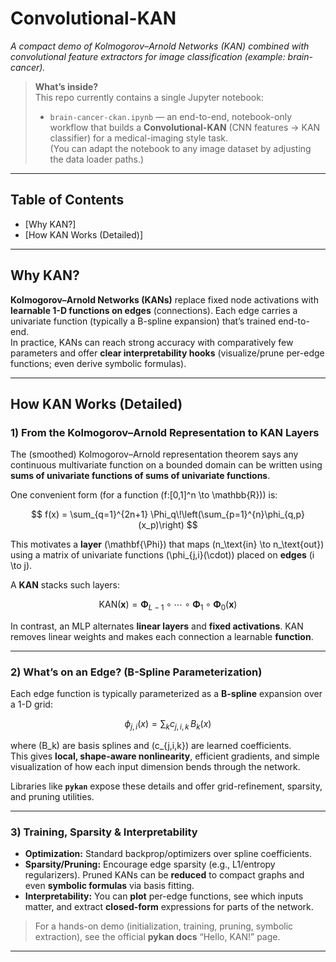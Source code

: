 # Convolutional-KAN

*A compact demo of Kolmogorov–Arnold Networks (KAN) combined with convolutional feature extractors for image classification (example: brain-cancer).*

> **What’s inside?**  
> This repo currently contains a single Jupyter notebook:
> - `brain-cancer-ckan.ipynb` — an end-to-end, notebook-only workflow that builds a **Convolutional-KAN** (CNN features → KAN classifier) for a medical-imaging style task.  
> (You can adapt the notebook to any image dataset by adjusting the data loader paths.)

---

## Table of Contents
- [Why KAN?]
- [How KAN Works (Detailed)]

---

## Why KAN?

**Kolmogorov–Arnold Networks (KANs)** replace fixed node activations with **learnable 1-D functions on edges** (connections). Each edge carries a univariate function (typically a B-spline expansion) that’s trained end-to-end.  
In practice, KANs can reach strong accuracy with comparatively few parameters and offer **clear interpretability hooks** (visualize/prune per-edge functions; even derive symbolic formulas).

---

## How KAN Works (Detailed)

### 1) From the Kolmogorov–Arnold Representation to KAN Layers
The (smoothed) Kolmogorov–Arnold representation theorem says any continuous multivariate function on a bounded domain can be written using **sums of univariate functions of sums of univariate functions**.  

One convenient form (for a function \(f:[0,1]^n \to \mathbb{R}\)) is:

$$
f(x) = \sum_{q=1}^{2n+1} \Phi_q\!\left(\sum_{p=1}^{n}\phi_{q,p}(x_p)\right)
$$

This motivates a **layer** \(\mathbf{\Phi}\) that maps \(n_\text{in} \to n_\text{out}\) using a matrix of univariate functions \(\phi_{j,i}(\cdot)\) placed on **edges** \(i \to j\).  

A **KAN** stacks such layers:

$$
\text{KAN}(\mathbf{x}) = \mathbf{\Phi}_{L-1} \circ \cdots \circ \mathbf{\Phi}_1 \circ \mathbf{\Phi}_0(\mathbf{x})
$$

In contrast, an MLP alternates **linear layers** and **fixed activations**. KAN removes linear weights and makes each connection a learnable **function**.

---

### 2) What’s on an Edge? (B-Spline Parameterization)

Each edge function is typically parameterized as a **B-spline** expansion over a 1-D grid:

$$
\phi_{j,i}(x) = \sum_{k} c_{j,i,k}\, B_k(x)
$$

where \(B_k\) are basis splines and \(c_{j,i,k}\) are learned coefficients.  
This gives **local, shape-aware nonlinearity**, efficient gradients, and simple visualization of how each input dimension bends through the network.  

Libraries like **`pykan`** expose these details and offer grid-refinement, sparsity, and pruning utilities.

---

### 3) Training, Sparsity & Interpretability

- **Optimization:** Standard backprop/optimizers over spline coefficients.  
- **Sparsity/Pruning:** Encourage edge sparsity (e.g., L1/entropy regularizers). Pruned KANs can be **reduced** to compact graphs and even **symbolic formulas** via basis fitting.  
- **Interpretability:** You can **plot** per-edge functions, see which inputs matter, and extract **closed-form** expressions for parts of the network.

> For a hands-on demo (initialization, training, pruning, symbolic extraction), see the official **pykan docs** “Hello, KAN!” page.

---
